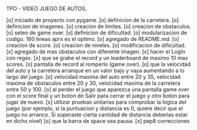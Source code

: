 TPO - VIDEO JUEGO DE AUTOS.

[o] iniciado de proyecto con pygame.
[o] definicion de la carretera.
[o] definicion de imagenes.
[o] creacion de limites.
[o] creacion de obstaculos.
[o] seteo de game over.
[o] definicion de dificultad.
[o] modularizacion de codigo. 160 lineas aprx es el optimo.
[o] agregado de README.md.
[o] creacion de score.
[o] creacion de niveles.
[o] modificacion de dificultad.
[x] agregado de mas obstaculos con diferente imagen.
[x] hacer el LogIn con regex.
[x] que se grabe el record y un leaderboard de maximo 10 max scores.
[o] pantalla de record al romperlo (game over).
[o] que la velocidad del auto y la carretera arranque en un valor bajo y vaya aumentando a lo  largo del juego.
[o] velocidad maxima del auto entre 20 y 35, velocidad maxima de obstaculos entre 20 y 30, velocidad maxima de la carretera entre 50 y 100. 
[o] al perder el juego que aparezca una pantalla game over con el score final y un boton de Salir para cerrar el juego y otro boton para jugar de nuevo.
[x] utilizar pruebas unitarias para comprobar la logica del juego (por ejemplo, si la puntuacion y distancia es 0, quiere decir que el juego no arranco. Si superaste cierta cantidad de distancia deberias estar en dicho nivel)
[o] que la barra de space sea pausa.
[x] pep8 correcciones